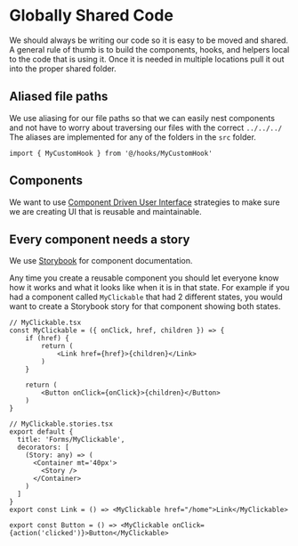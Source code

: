 # Globally Shared Code

We should always be writing our code so it is easy to be moved and shared. A general rule of thumb is to build the components, hooks, and helpers local to the code that is using it. Once it is needed in multiple locations pull it out into the proper shared folder.

## Aliased file paths

We use aliasing for our file paths so that we can easily nest components and not have to worry about traversing our files with the correct `../../../` The aliases are implemented for any of the folders in the `src` folder.

```
import { MyCustomHook } from '@/hooks/MyCustomHook'
```

## Components

We want to use [Component Driven User Interface](https://www.componentdriven.org/) strategies to make sure we are creating UI that is reusable and maintainable.

## Every component needs a story

We use [Storybook](https://storybook.js.org/docs/react/get-started/introduction) for component documentation.

Any time you create a reusable component you should let everyone know how it works and what it looks like when it is in that state. For example if you had a component called `MyClickable` that had 2 different states, you would want to create a Storybook story for that component showing both states.

```tsx
// MyClickable.tsx
const MyClickable = ({ onClick, href, children }) => {
	if (href) {
		return (
			<Link href={href}>{children}</Link>
		)
	}

	return (
		<Button onClick={onClick}>{children}</Button>
	)
}

// MyClickable.stories.tsx
export default {
  title: 'Forms/MyClickable',
  decorators: [
    (Story: any) => (
      <Container mt='40px'>
        <Story />
      </Container>
    )
  ]
}
export const Link = () => <MyClickable href="/home">Link</MyClickable>

export const Button = () => <MyClickable onClick={action('clicked')}>Button</MyClickable>
```
